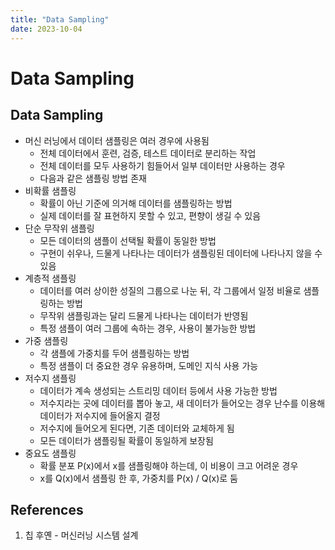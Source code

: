 ```yaml
---
title: "Data Sampling"
date: 2023-10-04
---
```


# Data Sampling

## Data Sampling

- 머신 러닝에서 데이터 샘플링은 여러 경우에 사용됨
  - 전체 데이터에서 훈련, 검증, 테스트 데이터로 분리하는 작업
  - 전체 데이터를 모두 사용하기 힘들어서 일부 데이터만 사용하는 경우
  - 다음과 같은 샘플링 방법 존재
- 비확률 샘플링
  - 확률이 아닌 기준에 의거해 데이터를 샘플링하는 방법
  - 실제 데이터를 잘 표현하지 못할 수 있고, 편향이 생길 수 있음
- 단순 무작위 샘플링
  - 모든 데이터의 샘플이 선택될 확률이 동일한 방법
  - 구현이 쉬우나, 드물게 나타나는 데이터가 샘플링된 데이터에 나타나지 않을 수 있음
- 계층적 샘플링
  - 데이터를 여러 상이한 성질의 그룹으로 나눈 뒤, 각 그룹에서 일정 비율로 샘플링하는 방법
  - 무작위 샘플링과는 달리 드물게 나타나는 데이터가 반영됨
  - 특정 샘플이 여러 그룹에 속하는 경우, 사용이 불가능한 방법
- 가중 샘플링
  - 각 샘플에 가중치를 두어 샘플링하는 방법
  - 특정 샘플이 더 중요한 경우 유용하며, 도메인 지식 사용 가능
- 저수지 샘플링
  - 데이터가 계속 생성되는 스트리밍 데이터 등에서 사용 가능한 방법
  - 저수지라는 곳에 데이터를 뽑아 놓고, 새 데이터가 들어오는 경우 난수를 이용해 데이터가 저수지에 들어올지 결정
  - 저수지에 들어오게 된다면, 기존 데이터와 교체하게 됨
  - 모든 데이터가 샘플링될 확률이 동일하게 보장됨
- 중요도 샘플링
  - 확률 분포 P(x)에서 x를 샘플링해야 하는데, 이 비용이 크고 어려운 경우
  - x를 Q(x)에서 샘플링 한 후, 가중치를 P(x) / Q(x)로 둠

## References

1. 칩 후옌 - 머신러닝 시스템 설계
